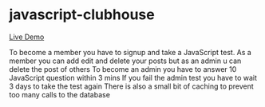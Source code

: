 # javascript-clubhouse

[Live Demo](https://nodejs-javascript-clubhouse.herokuapp.com)

To become a member you have to signup and take a JavaScript test.
As a member you can add edit and delete your posts but as an admin u can delete the post of others
To become an admin you have to answer 10 JavaScript question within 3 mins 
If you fail the admin test you have to wait 3 days to take the test again
There is also a small bit of caching to prevent too many calls to the database
